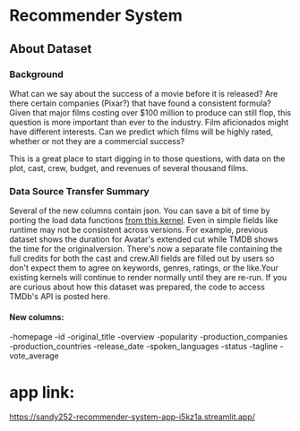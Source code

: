 # Recommender System

## About Dataset
### Background
What can we say about the success of a movie before it is released? Are there certain companies (Pixar?) that have found a consistent formula? Given that major films costing over $100 million to produce can still flop, this question is more important than ever to the industry. Film aficionados might have different interests. Can we predict which films will be highly rated, whether or not they are a commercial success?

This is a great place to start digging in to those questions, with data on the plot, cast, crew, budget, and revenues of several thousand films.

### Data Source Transfer Summary
Several of the new columns contain json. You can save a bit of time by porting the load data functions [from this kernel](). Even in simple fields like runtime may not be consistent across versions. For example, previous dataset shows the duration for Avatar's extended cut while TMDB shows the time for the originalversion. There's now a separate file containing the full credits for both the cast and crew.All fields are filled out by users so don't expect them to agree on keywords, genres, ratings, or the like.Your existing kernels will continue to render normally until they are re-run.
If you are curious about how this dataset was prepared, the code to access TMDb's API is posted here.

#### New columns:

-homepage
-id
-original_title
-overview
-popularity
-production_companies
-production_countries
-release_date
-spoken_languages
-status
-tagline
-vote_average

# app link: 
https://sandy252-recommender-system-app-i5kz1a.streamlit.app/
